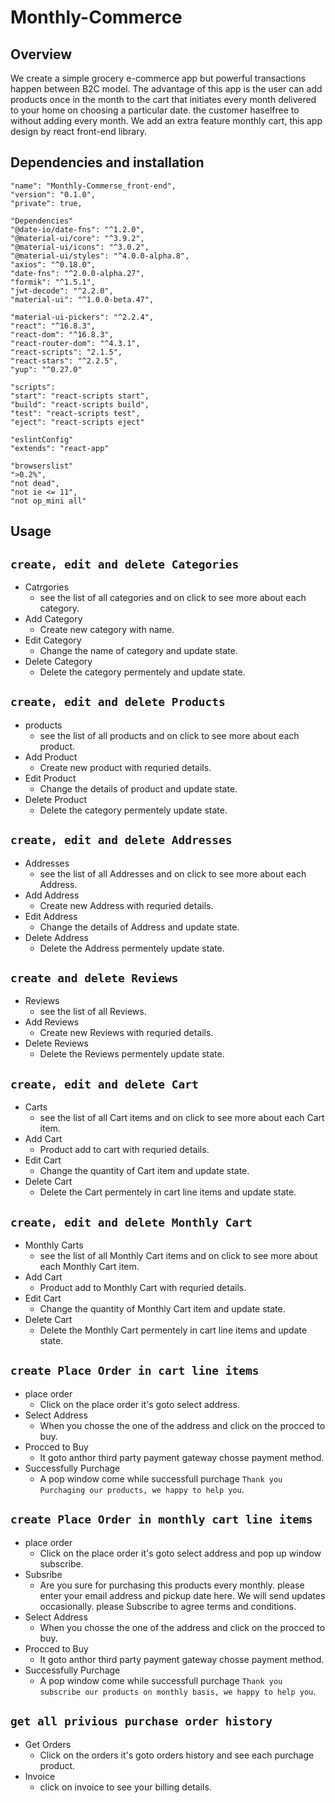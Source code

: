 # Monthly-Commerce

## Overview
We create a simple grocery e-commerce app but powerful transactions happen between B2C model. The advantage of this app is the user can add products once in the month to the cart that initiates every month delivered to your home on choosing a particular date. the customer haselfree to without adding every month. We add an extra feature monthly cart, this app design by react front-end library.

## Dependencies and installation
  
    "name": "Monthly-Commerse_front-end",
    "version": "0.1.0",
    "private": true,
    
    "Dependencies"
    "@date-io/date-fns": "^1.2.0",
    "@material-ui/core": "^3.9.2",
    "@material-ui/icons": "^3.0.2",
    "@material-ui/styles": "^4.0.0-alpha.8",
    "axios": "^0.18.0",
    "date-fns": "^2.0.0-alpha.27",
    "formik": "^1.5.1",
    "jwt-decode": "^2.2.0",
    "material-ui": "^1.0.0-beta.47",
    
    "material-ui-pickers": "^2.2.4",
    "react": "^16.8.3",
    "react-dom": "^16.8.3",
    "react-router-dom": "^4.3.1",
    "react-scripts": "2.1.5",
    "react-stars": "^2.2.5",
    "yup": "^0.27.0"

    "scripts":
    "start": "react-scripts start",
    "build": "react-scripts build",
    "test": "react-scripts test",
    "eject": "react-scripts eject"

    "eslintConfig"
    "extends": "react-app"
  
    "browserslist" 
    ">0.2%",
    "not dead",
    "not ie <= 11",
    "not op_mini all"
  ## Usage
  ##  `create, edit and delete Categories`
  - Catrgories
    - see the list of all categories and on click to see more about each category.
  - Add Category
    - Create new category with name.
  - Edit Category
    - Change the name of category and update state.
  - Delete Category
    - Delete the category permentely and update state.
  
  ##  `create, edit and delete Products`
  - products
    - see the list of all products and on click to see more about each product.
  - Add Product
    - Create new product with requried details.
  - Edit Product
    - Change the details of product and update state.
  - Delete Product
    - Delete the category permentely update state.
    
  ##  `create, edit and delete Addresses`
  - Addresses
    - see the list of all Addresses and on click to see more about each Address.
  - Add Address
    - Create new Address with requried details.
  - Edit Address
    - Change the details of Address and update state.
  - Delete Address
    - Delete the Address permentely update state.
    
   ##  `create and delete Reviews`
  - Reviews
    - see the list of all Reviews.
  - Add Reviews
    - Create new Reviews with requried details.
  - Delete Reviews
    - Delete the Reviews permentely update state.
    
   ##  `create, edit and delete Cart`
  - Carts
    - see the list of all Cart items and on click to see more about each Cart item.
  - Add Cart
    - Product add to cart with requried details.
  - Edit Cart
    - Change the quantity of Cart item and update state.
  - Delete Cart
    - Delete the Cart permentely in cart line items and update state.
    
  ##  `create, edit and delete Monthly Cart`
  - Monthly Carts
    - see the list of all Monthly Cart items and on click to see more about each Monthly Cart item.
  - Add Cart
    - Product add to Monthly Cart with requried details.
  - Edit Cart
    - Change the quantity of Monthly Cart item and update state.
  - Delete Cart
    - Delete the Monthly Cart permentely in cart line items and update state.
    
   ##  `create Place Order in cart line items`
  - place order
    - Click on the place order it's goto select address.
  - Select Address
    - When you chosse the one of the address and click on the procced to buy.
  - Procced to Buy
    - It goto anthor third party payment gateway chosse payment method.
  - Successfully Purchage
    - A pop window come while successfull purchage `Thank you Purchaging our products, we happy to help you`.
    
   ##  `create Place Order in monthly cart line items`
  - place order
    - Click on the place order it's goto select address and pop up window subscribe.
  - Subsribe
    - Are you sure for purchasing this products every monthly. please enter your email address and pickup date here. We will send             updates occasionally. please Subscribe to agree terms and conditions.
  - Select Address
    - When you chosse the one of the address and click on the procced to buy. 
  - Procced to Buy
    - It goto anthor third party payment gateway chosse payment method.
  - Successfully Purchage
    - A pop window come while successfull purchage `Thank you subscribe our products on monthly basis, we happy to help you`.
    
  ##  `get all privious purchase order history `
  - Get Orders
    - Click on the orders it's goto orders history and see each purchage product.
  - Invoice
    - click on invoice to see your billing details.
